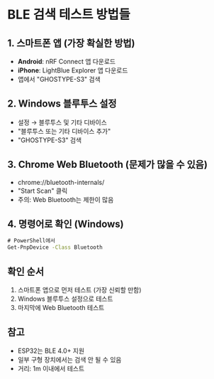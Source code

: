 # BLE 검색 테스트 방법들

## 1. 스마트폰 앱 (가장 확실한 방법)
- **Android**: nRF Connect 앱 다운로드
- **iPhone**: LightBlue Explorer 앱 다운로드
- 앱에서 "GHOSTYPE-S3" 검색

## 2. Windows 블루투스 설정
- 설정 → 블루투스 및 기타 디바이스
- "블루투스 또는 기타 디바이스 추가"
- "GHOSTYPE-S3" 검색

## 3. Chrome Web Bluetooth (문제가 많을 수 있음)
- chrome://bluetooth-internals/
- "Start Scan" 클릭
- 주의: Web Bluetooth는 제한이 많음

## 4. 명령어로 확인 (Windows)
```cmd
# PowerShell에서
Get-PnpDevice -Class Bluetooth
```

## 확인 순서
1. 스마트폰 앱으로 먼저 테스트 (가장 신뢰할 만함)
2. Windows 블루투스 설정으로 테스트
3. 마지막에 Web Bluetooth 테스트

## 참고
- ESP32는 BLE 4.0+ 지원
- 일부 구형 장치에서는 검색 안 될 수 있음
- 거리: 1m 이내에서 테스트